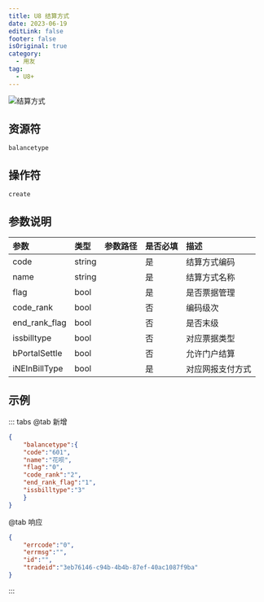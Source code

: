 ```yaml
---
title: U8 结算方式
date: 2023-06-19
editLink: false
footer: false
isOriginal: true
category:
  - 用友
tag:
  - U8+
---
```


![结算方式](https://nas.ilyl.life:8092/yonyou/u8/as/balancetype.gif)

## 资源符

`balancetype`

## 操作符

`create`

## 参数说明

|参数|类型|参数路径|是否必填|描述|
|:-|:-|:-|:-|:-|
|code|string||是|结算方式编码|
|name|string||是|结算方式名称|
|flag|bool||是|是否票据管理|
|code_rank|bool||否|编码级次|
|end_rank_flag|bool||否|是否末级|
|issbilltype|bool||否|对应票据类型|
|bPortalSettle|bool||否|允许门户结算|
|iNEInBillType|bool||是|对应网报支付方式|

## 示例

::: tabs
@tab 新增

```json
{
    "balancetype":{
    "code":"601",
    "name":"花呗",
    "flag":"0",
    "code_rank":"2",
    "end_rank_flag":"1",
    "issbilltype":"3"
    }
}
```

@tab 响应

```json
{
    "errcode":"0",
    "errmsg":"",
    "id":"",
    "tradeid":"3eb76146-c94b-4b4b-87ef-40ac1087f9ba"
}
```

:::
